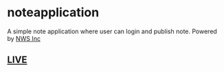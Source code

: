# noteapplication
A simple note application where user can login and publish note.
Powered by [NWS Inc](https://nischal-dahal.com.np)

## [LIVE](http://nwsnotes.eu5.net/)
